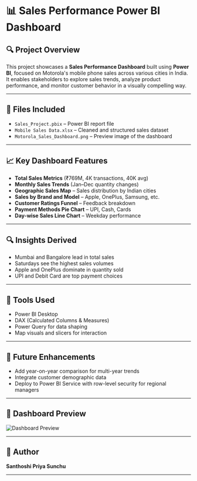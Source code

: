 # 📊 Sales Performance Power BI Dashboard

## 🔍 Project Overview

This project showcases a **Sales Performance Dashboard** built using **Power BI**, focused on Motorola's mobile phone sales across various cities in India. It enables stakeholders to explore sales trends, analyze product performance, and monitor customer behavior in a visually compelling way.

---

## 📁 Files Included

- `Sales_Project.pbix` – Power BI report file  
- `Mobile Sales Data.xlsx` – Cleaned and structured sales dataset  
- `Motorola_Sales_Dashboard.png` – Preview image of the dashboard

---

## 📈 Key Dashboard Features

- **Total Sales Metrics** (₹769M, 4K transactions, 40K avg)  
- **Monthly Sales Trends** (Jan–Dec quantity changes)  
- **Geographic Sales Map** – Sales distribution by Indian cities  
- **Sales by Brand and Model** – Apple, OnePlus, Samsung, etc.  
- **Customer Ratings Funnel** – Feedback breakdown  
- **Payment Methods Pie Chart** – UPI, Cash, Cards  
- **Day-wise Sales Line Chart** – Weekday performance  

---

## 🔍 Insights Derived

- Mumbai and Bangalore lead in total sales  
- Saturdays see the highest sales volumes  
- Apple and OnePlus dominate in quantity sold  
- UPI and Debit Card are top payment choices

---

## 🧰 Tools Used

- Power BI Desktop  
- DAX (Calculated Columns & Measures)  
- Power Query for data shaping  
- Map visuals and slicers for interaction

---

## 🧪 Future Enhancements

- Add year-on-year comparison for multi-year trends  
- Integrate customer demographic data  
- Deploy to Power BI Service with row-level security for regional managers

---

## 📸 Dashboard Preview

![Dashboard Preview](Motorola_Sales_Dashboard.png)

---

## 📝 Author

**Santhoshi Priya Sunchu**

---

